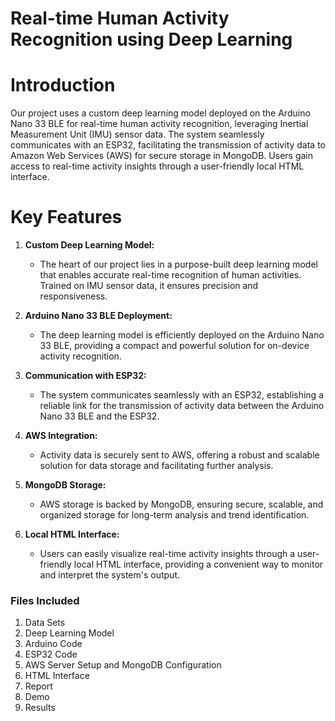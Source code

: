 # Real-time Human Activity Recognition using Deep Learning

# Introduction

Our project uses a custom deep learning model deployed on the Arduino Nano 33 BLE for real-time human activity recognition, leveraging Inertial Measurement Unit (IMU) sensor data. The system seamlessly communicates with an ESP32, facilitating the transmission of activity data to Amazon Web Services (AWS) for secure storage in MongoDB. Users gain access to real-time activity insights through a user-friendly local HTML interface.

# Key Features

1. **Custom Deep Learning Model:**
   - The heart of our project lies in a purpose-built deep learning model that enables accurate real-time recognition of human activities. Trained on IMU sensor data, it ensures precision and responsiveness.

2. **Arduino Nano 33 BLE Deployment:**
   - The deep learning model is efficiently deployed on the Arduino Nano 33 BLE, providing a compact and powerful solution for on-device activity recognition.

3. **Communication with ESP32:**
   - The system communicates seamlessly with an ESP32, establishing a reliable link for the transmission of activity data between the Arduino Nano 33 BLE and the ESP32.

4. **AWS Integration:**
   - Activity data is securely sent to AWS, offering a robust and scalable solution for data storage and facilitating further analysis.

5. **MongoDB Storage:**
   - AWS storage is backed by MongoDB, ensuring secure, scalable, and organized storage for long-term analysis and trend identification.

6. **Local HTML Interface:**
   - Users can easily visualize real-time activity insights through a user-friendly local HTML interface, providing a convenient way to monitor and interpret the system's output.

### Files Included
1. Data Sets
2. Deep Learning Model
3. Arduino Code 
4. ESP32 Code
5. AWS Server Setup and MongoDB Configuration
6. HTML Interface
7. Report
8. Demo
9. Results
